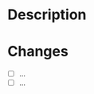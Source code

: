 
# Description
<!--- Describe your changes to provide context for reviewrs -->

# Changes

<!-- List of detailed changes -->

- [ ] ...
- [ ] ...

<!--
## How to test

1.
1.
1.

-->


<!--
## Issue

closes #
-->